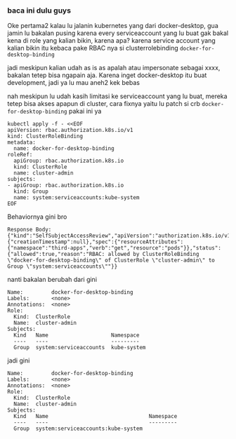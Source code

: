 ### baca ini dulu guys

Oke pertama2 kalau lu jalanin kubernetes yang dari docker-desktop, gua jamin lu bakalan pusing karena every serviceaccount yang lu buat gak bakal kena di role yang kalian bikin, karena apa? karena service account yang kalian bikin itu kebaca pake RBAC nya si clusterrolebinding `docker-for-desktop-binding`

jadi meskipun kalian udah as is as apalah atau impersonate sebagai xxxx, bakalan tetep bisa ngapain aja. Karena inget docker-desktop itu buat development, jadi ya lu mau aneh2 kek bebas 

nah meskipun lu udah kasih limitasi ke serviceaccount yang lu buat, mereka tetep bisa akses apapun di cluster, cara fixnya yaitu lu patch si crb `docker-for-desktop-binding` pakai ini ya

```
kubectl apply -f - <<EOF                                      
apiVersion: rbac.authorization.k8s.io/v1
kind: ClusterRoleBinding
metadata:
  name: docker-for-desktop-binding
roleRef:
  apiGroup: rbac.authorization.k8s.io
  kind: ClusterRole
  name: cluster-admin
subjects:
- apiGroup: rbac.authorization.k8s.io
  kind: Group
  name: system:serviceaccounts:kube-system
EOF
```

Behaviornya gini bro
```
Response Body: {"kind":"SelfSubjectAccessReview","apiVersion":"authorization.k8s.io/v1","metadata":{"creationTimestamp":null},"spec":{"resourceAttributes":{"namespace":"third-apps","verb":"get","resource":"pods"}},"status":{"allowed":true,"reason":"RBAC: allowed by ClusterRoleBinding \"docker-for-desktop-binding\" of ClusterRole \"cluster-admin\" to Group \"system:serviceaccounts\""}}
```

nanti bakalan berubah dari gini
```
Name:         docker-for-desktop-binding
Labels:       <none>
Annotations:  <none>
Role:
  Kind:  ClusterRole
  Name:  cluster-admin
Subjects:
  Kind   Name                    Namespace
  ----   ----                    ---------
  Group  system:serviceaccounts  kube-system
```

jadi gini
```
Name:         docker-for-desktop-binding
Labels:       <none>
Annotations:  <none>
Role:
  Kind:  ClusterRole
  Name:  cluster-admin
Subjects:
  Kind   Name                                Namespace
  ----   ----                                ---------
  Group  system:serviceaccounts:kube-system
```
